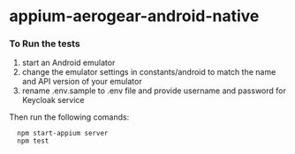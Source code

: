 # appium-aerogear-android-native

  ### To Run the tests

  1. start an Android emulator
  2. change the emulator settings in constants/android to match the name and API version of your emulator
  3. rename .env.sample to .env file and provide username and password for Keycloak service

  Then run the following comands:

  ```
    npm start-appium server
    npm test
  ```
